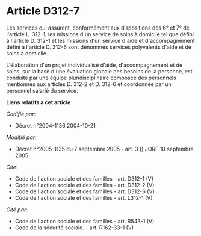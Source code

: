 # Article D312-7

Les services qui assurent, conformément aux dispositions des 6° et 7° de l'article L. 312-1, les missions d'un service de
soins à domicile tel que défini à l'article D. 312-1 et les missions d'un service d'aide et d'accompagnement défini à
l'article D. 312-6 sont dénommés services polyvalents d'aide et de soins à domicile. 

L'élaboration d'un projet individualisé d'aide, d'accompagnement et de soins, sur la base d'une évaluation globale des
besoins de la personne, est conduite par une équipe pluridisciplinaire composée des personnels mentionnés aux articles D.
312-2 et D. 312-6 et coordonnée par un personnel salarié du service.

**Liens relatifs à cet article**

_Codifié par_:

  - Décret n°2004-1136 2004-10-21

_Modifié par_:

  - Décret n°2005-1135 du 7 septembre 2005 - art. 3 () JORF 10 septembre 2005

_Cite_:

  - Code de l'action sociale et des familles - art. D312-1 (V)
  - Code de l'action sociale et des familles - art. D312-2 (V)
  - Code de l'action sociale et des familles - art. D312-6 (V)
  - Code de l'action sociale et des familles - art. L312-1 (V)

_Cité par_:

  - Code de l'action sociale et des familles - art. R543-1 (V)
  - Code de la sécurité sociale. - art. R162-33-1 (V)
